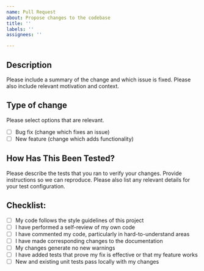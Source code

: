 ```yaml
---
name: Pull Request
about: Propose changes to the codebase
title: ''
labels: ''
assignees: ''

---
```


## Description

Please include a summary of the change and which issue is fixed. Please also include relevant motivation and context.

## Type of change

Please select options that are relevant.

- [ ] Bug fix (change which fixes an issue)
- [ ] New feature (change which adds functionality)

## How Has This Been Tested?

Please describe the tests that you ran to verify your changes. Provide instructions so we can reproduce. Please also list any relevant details for your test configuration.

## Checklist:

- [ ] My code follows the style guidelines of this project
- [ ] I have performed a self-review of my own code
- [ ] I have commented my code, particularly in hard-to-understand areas
- [ ] I have made corresponding changes to the documentation
- [ ] My changes generate no new warnings
- [ ] I have added tests that prove my fix is effective or that my feature works
- [ ] New and existing unit tests pass locally with my changes